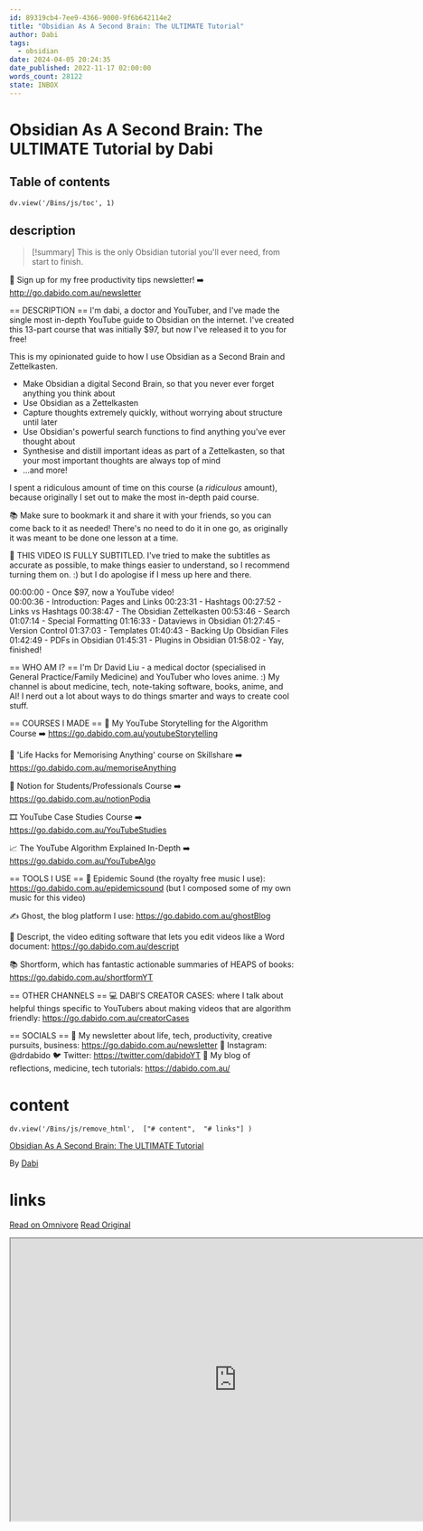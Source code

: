 ```yaml
---
id: 89319cb4-7ee9-4366-9000-9f6b642114e2
title: "Obsidian As A Second Brain: The ULTIMATE Tutorial"
author: Dabi
tags:
  - obsidian
date: 2024-04-05 20:24:35
date_published: 2022-11-17 02:00:00
words_count: 28122
state: INBOX
---
```


# Obsidian As A Second Brain: The ULTIMATE Tutorial by Dabi
## Table of contents
```dataviewjs 
dv.view('/Bins/js/toc', 1) 
```


## description
>[!summary] 
> This is the only Obsidian tutorial you'll ever need, from start to finish. 

🥳 Sign up for my free productivity tips newsletter! ➡️ http://go.dabido.com.au/newsletter  

== DESCRIPTION == 
I'm dabi, a doctor and YouTuber, and I've made the single most in-depth YouTube guide to Obsidian on the internet. I've created this 13-part course that was initially $97, but now I've released it to you for free!

This is my opinionated guide to how I use Obsidian as a Second Brain and Zettelkasten. 
- Make Obsidian a digital Second Brain, so that you never ever forget anything you think about 
- Use Obsidian as a Zettelkasten 
- Capture thoughts extremely quickly, without worrying about structure until later 
- Use Obsidian's powerful search functions to find anything you've ever thought about 
- Synthesise and distill important ideas as part of a Zettelkasten, so that your most important thoughts are always top of mind 
- ...and more! 

I spent a ridiculous amount of time on this course (a *ridiculous* amount), because originally I set out to make the most in-depth paid course. 

📚 Make sure to bookmark it and share it with your friends, so you can come back to it as needed! There's no need to do it in one go, as originally it was meant to be done one lesson at a time. 

🎉 THIS VIDEO IS FULLY SUBTITLED. I've tried to make the subtitles as accurate as possible, to make things easier to understand, so I recommend turning them on. :) but I do apologise if I mess up here and there. 

00:00:00 - Once $97, now a YouTube video!  
00:00:36 - Introduction: Pages and Links
00:23:31 - Hashtags
00:27:52 - Links vs Hashtags
00:38:47 - The Obsidian Zettelkasten
00:53:46 - Search
01:07:14 - Special Formatting
01:16:33 - Dataviews in Obsidian
01:27:45 - Version Control
01:37:03 - Templates
01:40:43 - Backing Up Obsidian Files
01:42:49 - PDFs in Obsidian
01:45:31 - Plugins in Obsidian
01:58:02 - Yay, finished!

== WHO AM I? == 
I'm Dr David Liu - a medical doctor (specialised in General Practice/Family Medicine) and YouTuber who loves anime. :) My channel is about medicine, tech, note-taking software, books, anime, and AI! I nerd out a lot about ways to do things smarter and ways to create cool stuff. 

== COURSES I MADE ==
📸 My YouTube Storytelling for the Algorithm Course ➡️ https://go.dabido.com.au/youtubeStorytelling

🧠 'Life Hacks for Memorising Anything' course on Skillshare ➡️ https://go.dabido.com.au/memoriseAnything

📝 Notion for Students/Professionals Course ➡️ https://go.dabido.com.au/notionPodia

🎞 YouTube Case Studies Course ➡️ https://go.dabido.com.au/YouTubeStudies

📈 The YouTube Algorithm Explained In-Depth ➡️ https://go.dabido.com.au/YouTubeAlgo

== TOOLS I USE == 
🎼 Epidemic Sound (the royalty free music I use): https://go.dabido.com.au/epidemicsound 
(but I composed some of my own music for this video) 

✍️ Ghost, the blog platform I use: 
https://go.dabido.com.au/ghostBlog

📸 Descript, the video editing software that lets you edit videos like a Word document: 
https://go.dabido.com.au/descript

📚 Shortform, which has fantastic actionable summaries of HEAPS of books: 
https://go.dabido.com.au/shortformYT 

== OTHER CHANNELS ==
💻 DABI'S CREATOR CASES: where I talk about helpful things specific to YouTubers about making videos that are algorithm friendly:  https://go.dabido.com.au/creatorCases 

== SOCIALS == 
💌 My newsletter about life, tech, productivity, creative pursuits, business: https://go.dabido.com.au/newsletter
📸 Instagram: @drdabido
🐦 Twitter: https://twitter.com/dabidoYT
🧠 My blog of reflections, medicine, tech tutorials: https://dabido.com.au/


# content
```dataviewjs 
dv.view('/Bins/js/remove_html',  ["# content",  "# links"] ) 
```
[Obsidian As A Second Brain: The ULTIMATE Tutorial](https://www.youtube.com/watch?v=WqKluXIra70)

By [Dabi](https://www.youtube.com/@dabi%5F)



# links
[Read on Omnivore](https://omnivore.app/me/https-www-youtube-com-watch-v-wq-klu-x-ira-70-18eaf4a729d)
[Read Original](https://www.youtube.com/watch?v=WqKluXIra70)

<iframe src="https://www.youtube.com/watch?v=WqKluXIra70"  width="800" height="500"></iframe>
